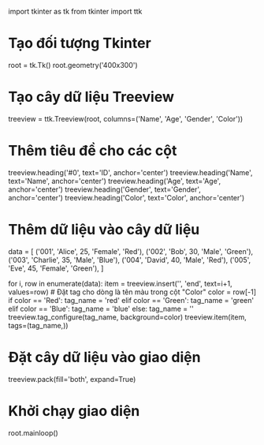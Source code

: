 import tkinter as tk
from tkinter import ttk

# Tạo đối tượng Tkinter
root = tk.Tk()
root.geometry('400x300')

# Tạo cây dữ liệu Treeview
treeview = ttk.Treeview(root, columns=('Name', 'Age', 'Gender', 'Color'))

# Thêm tiêu đề cho các cột
treeview.heading('#0', text='ID', anchor='center')
treeview.heading('Name', text='Name', anchor='center')
treeview.heading('Age', text='Age', anchor='center')
treeview.heading('Gender', text='Gender', anchor='center')
treeview.heading('Color', text='Color', anchor='center')

# Thêm dữ liệu vào cây dữ liệu
data = [
    ('001', 'Alice', 25, 'Female', 'Red'),
    ('002', 'Bob', 30, 'Male', 'Green'),
    ('003', 'Charlie', 35, 'Male', 'Blue'),
    ('004', 'David', 40, 'Male', 'Red'),
    ('005', 'Eve', 45, 'Female', 'Green'),
]

for i, row in enumerate(data):
    item = treeview.insert('', 'end', text=i+1, values=row)
    # Đặt tag cho dòng là tên màu trong cột "Color"
    color = row[-1]
    if color == 'Red':
        tag_name = 'red'
    elif color == 'Green':
        tag_name = 'green'
    elif color == 'Blue':
        tag_name = 'blue'
    else:
        tag_name = ''
    treeview.tag_configure(tag_name, background=color)
    treeview.item(item, tags=(tag_name,))

# Đặt cây dữ liệu vào giao diện
treeview.pack(fill='both', expand=True)

# Khởi chạy giao diện
root.mainloop()
